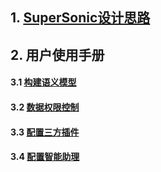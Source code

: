 
## 1. [SuperSonic设计思路](https://github.com/tencentmusic/supersonic/wiki/SuperSonic设计思路)

## 2. 用户使用手册
#### 3.1 [构建语义模型](https://github.com/tencentmusic/supersonic/wiki/构建语义模型)
#### 3.2 [数据权限控制](https://github.com/tencentmusic/supersonic/wiki/数据权限控制)
#### 3.3 [配置三方插件](https://github.com/tencentmusic/supersonic/wiki/配置第三方插件)
#### 3.4 [配置智能助理](https://github.com/tencentmusic/supersonic/wiki/配置智能助理)